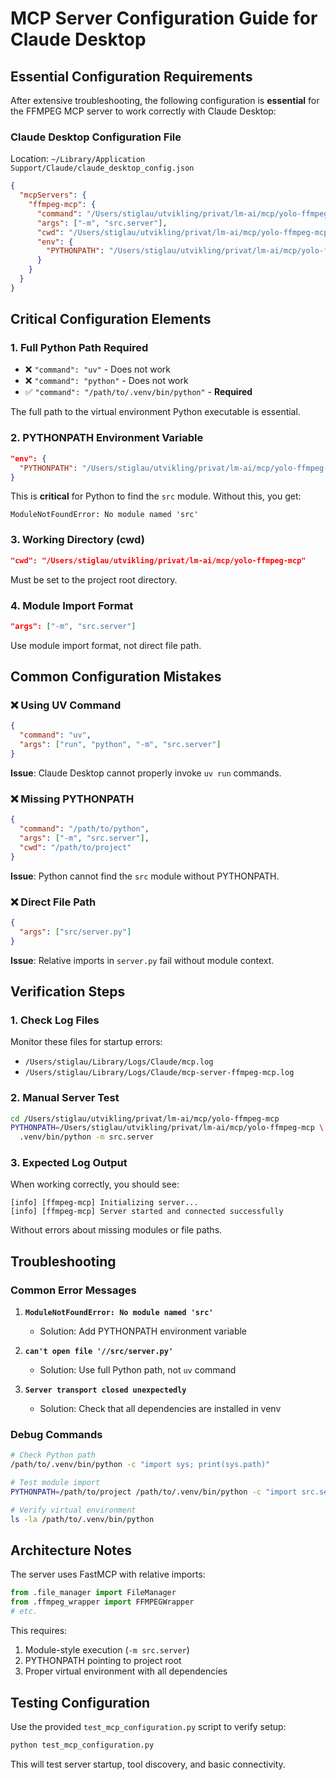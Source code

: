 # MCP Server Configuration Guide for Claude Desktop

## Essential Configuration Requirements

After extensive troubleshooting, the following configuration is **essential** for the FFMPEG MCP server to work correctly with Claude Desktop:

### Claude Desktop Configuration File
Location: `~/Library/Application Support/Claude/claude_desktop_config.json`

```json
{
  "mcpServers": {
    "ffmpeg-mcp": {
      "command": "/Users/stiglau/utvikling/privat/lm-ai/mcp/yolo-ffmpeg-mcp/.venv/bin/python",
      "args": ["-m", "src.server"],
      "cwd": "/Users/stiglau/utvikling/privat/lm-ai/mcp/yolo-ffmpeg-mcp",
      "env": {
        "PYTHONPATH": "/Users/stiglau/utvikling/privat/lm-ai/mcp/yolo-ffmpeg-mcp"
      }
    }
  }
}
```

## Critical Configuration Elements

### 1. **Full Python Path Required**
- ❌ `"command": "uv"` - Does not work
- ❌ `"command": "python"` - Does not work  
- ✅ `"command": "/path/to/.venv/bin/python"` - **Required**

The full path to the virtual environment Python executable is essential.

### 2. **PYTHONPATH Environment Variable**
```json
"env": {
  "PYTHONPATH": "/Users/stiglau/utvikling/privat/lm-ai/mcp/yolo-ffmpeg-mcp"
}
```

This is **critical** for Python to find the `src` module. Without this, you get:
```
ModuleNotFoundError: No module named 'src'
```

### 3. **Working Directory (cwd)**
```json
"cwd": "/Users/stiglau/utvikling/privat/lm-ai/mcp/yolo-ffmpeg-mcp"
```

Must be set to the project root directory.

### 4. **Module Import Format**
```json
"args": ["-m", "src.server"]
```

Use module import format, not direct file path.

## Common Configuration Mistakes

### ❌ Using UV Command
```json
{
  "command": "uv",
  "args": ["run", "python", "-m", "src.server"]
}
```
**Issue**: Claude Desktop cannot properly invoke `uv run` commands.

### ❌ Missing PYTHONPATH
```json
{
  "command": "/path/to/python",
  "args": ["-m", "src.server"],
  "cwd": "/path/to/project"
}
```
**Issue**: Python cannot find the `src` module without PYTHONPATH.

### ❌ Direct File Path
```json
{
  "args": ["src/server.py"]
}
```
**Issue**: Relative imports in `server.py` fail without module context.

## Verification Steps

### 1. Check Log Files
Monitor these files for startup errors:
- `/Users/stiglau/Library/Logs/Claude/mcp.log`
- `/Users/stiglau/Library/Logs/Claude/mcp-server-ffmpeg-mcp.log`

### 2. Manual Server Test
```bash
cd /Users/stiglau/utvikling/privat/lm-ai/mcp/yolo-ffmpeg-mcp
PYTHONPATH=/Users/stiglau/utvikling/privat/lm-ai/mcp/yolo-ffmpeg-mcp \
  .venv/bin/python -m src.server
```

### 3. Expected Log Output
When working correctly, you should see:
```
[info] [ffmpeg-mcp] Initializing server...
[info] [ffmpeg-mcp] Server started and connected successfully
```

Without errors about missing modules or file paths.

## Troubleshooting

### Common Error Messages

1. **`ModuleNotFoundError: No module named 'src'`**
   - Solution: Add PYTHONPATH environment variable

2. **`can't open file '//src/server.py'`**
   - Solution: Use full Python path, not `uv` command

3. **`Server transport closed unexpectedly`**
   - Solution: Check that all dependencies are installed in venv

### Debug Commands
```bash
# Check Python path
/path/to/.venv/bin/python -c "import sys; print(sys.path)"

# Test module import
PYTHONPATH=/path/to/project /path/to/.venv/bin/python -c "import src.server"

# Verify virtual environment
ls -la /path/to/.venv/bin/python
```

## Architecture Notes

The server uses FastMCP with relative imports:
```python
from .file_manager import FileManager
from .ffmpeg_wrapper import FFMPEGWrapper
# etc.
```

This requires:
1. Module-style execution (`-m src.server`)
2. PYTHONPATH pointing to project root
3. Proper virtual environment with all dependencies

## Testing Configuration

Use the provided `test_mcp_configuration.py` script to verify setup:
```bash
python test_mcp_configuration.py
```

This will test server startup, tool discovery, and basic connectivity.